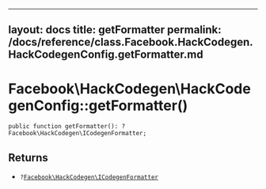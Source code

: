 
***

layout: docs
title: getFormatter
permalink: /docs/reference/class.Facebook.HackCodegen.HackCodegenConfig.getFormatter.md
---







# Facebook\\HackCodegen\\HackCodegenConfig::getFormatter()




``` Hack
public function getFormatter(): ?Facebook\HackCodegen\ICodegenFormatter;
```




## Returns




+ ` ? `[` Facebook\HackCodegen\ICodegenFormatter `](<interface.Facebook.HackCodegen.ICodegenFormatter.md>)